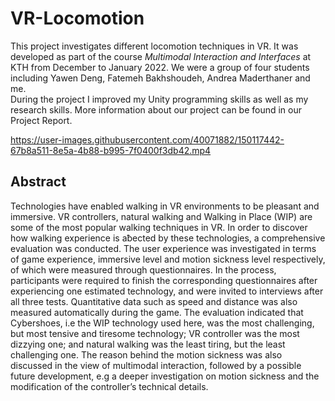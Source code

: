 # VR-Locomotion

This project investigates different locomotion techniques in VR. It was developed as part of the course _Multimodal Interaction and Interfaces_ at KTH from December to January 2022. We were a group of four students including Yawen Deng, Fatemeh Bakhshoudeh, Andrea Maderthaner and me.  
During the project I improved my Unity programming skills as well as my research skills. More information about our project can be found in our Project Report.

https://user-images.githubusercontent.com/40071882/150117442-67b8a511-8e5a-4b88-b995-7f0400f3db42.mp4

## Abstract

Technologies have enabled walking in VR environments to be pleasant and immersive. VR
controllers, natural walking and Walking in Place (WIP) are some of the most popular walking
techniques in VR. In order to discover how walking experience is aƀected by these
technologies, a comprehensive evaluation was conducted. The user experience was
investigated in terms of game experience, immersive level and motion sickness level
respectively, of which were measured through questionnaires. In the process, participants
were required to finish the corresponding questionnaires after experiencing one estimated
technology, and were invited to interviews after all three tests. Quantitative data such as speed
and distance was also measured automatically during the game. The evaluation indicated that
Cybershoes, i.e the WIP technology used here, was the most challenging, but most tensive and
tiresome technology; VR controller was the most dizzying one; and natural walking was the
least tiring, but the least challenging one. The reason behind the motion sickness was also
discussed in the view of multimodal interaction, followed by a possible future development, e.g
a deeper investigation on motion sickness and the modification of the controller’s technical
details.
